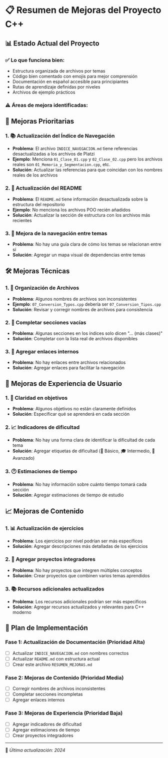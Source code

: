 # 📋 Resumen de Mejoras del Proyecto C++

## 📊 Estado Actual del Proyecto

### ✅ Lo que funciona bien:
- Estructura organizada de archivos por temas
- Código bien comentado con emojis para mejor comprensión
- Documentación en español accesible para principiantes
- Rutas de aprendizaje definidas por niveles
- Archivos de ejemplo prácticos

### ⚠️ Áreas de mejora identificadas:

## 🎯 Mejoras Prioritarias

### 1. 📚 Actualización del Índice de Navegación
- **Problema**: El archivo `INDICE_NAVEGACION.md` tiene referencias desactualizadas a los archivos de Platzi
- **Ejemplo**: Menciona `01_Clase_01.cpp` y `02_Clase_02.cpp` pero los archivos reales son `01_Memoria_y_Segmentacion.cpp`, etc.
- **Solución**: Actualizar las referencias para que coincidan con los nombres reales de los archivos

### 2. 📖 Actualización del README
- **Problema**: El `README.md` tiene información desactualizada sobre la estructura del repositorio
- **Ejemplo**: No menciona los archivos POO recién añadidos
- **Solución**: Actualizar la sección de estructura con los archivos más recientes

### 3. 🔄 Mejora de la navegación entre temas
- **Problema**: No hay una guía clara de cómo los temas se relacionan entre sí
- **Solución**: Agregar un mapa visual de dependencias entre temas

## 🛠️ Mejoras Técnicas

### 1. 📂 Organización de Archivos
- **Problema**: Algunos nombres de archivos son inconsistentes
- **Ejemplo**: `07_Conversion_Typos.cpp` debería ser `07_Conversion_Tipos.cpp`
- **Solución**: Revisar y corregir nombres de archivos para consistencia

### 2. 📝 Completar secciones vacías
- **Problema**: Algunas secciones en los índices solo dicen "... (más clases)"
- **Solución**: Completar con la lista real de archivos disponibles

### 3. 🔗 Agregar enlaces internos
- **Problema**: No hay enlaces entre archivos relacionados
- **Solución**: Agregar enlaces para facilitar la navegación

## 🎨 Mejoras de Experiencia de Usuario

### 1. 🎯 Claridad en objetivos
- **Problema**: Algunos objetivos no están claramente definidos
- **Solución**: Especificar qué se aprenderá en cada sección

### 2. 📈 Indicadores de dificultad
- **Problema**: No hay una forma clara de identificar la dificultad de cada tema
- **Solución**: Agregar etiquetas de dificultad (🌱 Básico, 🎓 Intermedio, 🚀 Avanzado)

### 3. 🕐 Estimaciones de tiempo
- **Problema**: No hay información sobre cuánto tiempo tomará cada sección
- **Solución**: Agregar estimaciones de tiempo de estudio

## 📈 Mejoras de Contenido

### 1. 📊 Actualización de ejercicios
- **Problema**: Los ejercicios por nivel podrían ser más específicos
- **Solución**: Agregar descripciones más detalladas de los ejercicios

### 2. 🎯 Agregar proyectos integradores
- **Problema**: No hay proyectos que integren múltiples conceptos
- **Solución**: Crear proyectos que combinen varios temas aprendidos

### 3. 📚 Recursos adicionales actualizados
- **Problema**: Los recursos adicionales podrían ser más específicos
- **Solución**: Agregar recursos actualizados y relevantes para C++ moderno

## 📅 Plan de Implementación

### Fase 1: Actualización de Documentación (Prioridad Alta)
- [ ] Actualizar `INDICE_NAVEGACION.md` con nombres correctos
- [ ] Actualizar `README.md` con estructura actual
- [ ] Crear este archivo `RESUMEN_MEJORAS.md`

### Fase 2: Mejoras de Contenido (Prioridad Media)
- [ ] Corregir nombres de archivos inconsistentes
- [ ] Completar secciones incompletas
- [ ] Agregar enlaces internos

### Fase 3: Mejoras de Experiencia (Prioridad Baja)
- [ ] Agregar indicadores de dificultad
- [ ] Agregar estimaciones de tiempo
- [ ] Crear proyectos integradores

---
📅 *Última actualización: 2024*